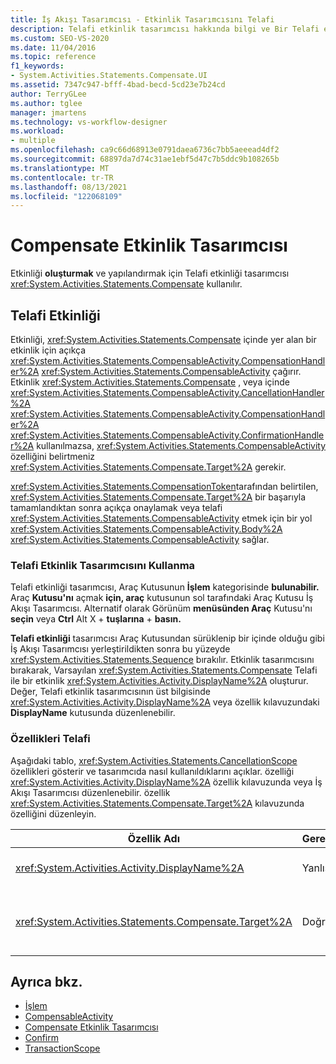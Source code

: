 ```yaml
---
title: İş Akışı Tasarımcısı - Etkinlik Tasarımcısını Telafi
description: Telafi etkinlik tasarımcısı hakkında bilgi ve Bir Telafi etkinliği oluşturmak ve yapılandırmak için Telafi etkinlik tasarımcısını nasıl kullanabileceğiniz hakkında bilgi edinmek.
ms.custom: SEO-VS-2020
ms.date: 11/04/2016
ms.topic: reference
f1_keywords:
- System.Activities.Statements.Compensate.UI
ms.assetid: 7347c947-bfff-4bad-becd-5cd23e7b24cd
author: TerryGLee
ms.author: tglee
manager: jmartens
ms.technology: vs-workflow-designer
ms.workload:
- multiple
ms.openlocfilehash: ca9c66d68913e0791daea6736c7bb5aeeead4df2
ms.sourcegitcommit: 68897da7d74c31ae1ebf5d47c7b5ddc9b108265b
ms.translationtype: MT
ms.contentlocale: tr-TR
ms.lasthandoff: 08/13/2021
ms.locfileid: "122068109"
---
```

# <a name="compensate-activity-designer"></a>Compensate Etkinlik Tasarımcısı

Etkinliği **oluşturmak** ve yapılandırmak için Telafi etkinliği tasarımcısı <xref:System.Activities.Statements.Compensate> kullanılır.

## <a name="the-compensate-activity"></a>Telafi Etkinliği

Etkinliği, <xref:System.Activities.Statements.Compensate> içinde yer alan bir etkinlik için açıkça <xref:System.Activities.Statements.CompensableActivity.CompensationHandler%2A> <xref:System.Activities.Statements.CompensableActivity> çağırır. Etkinlik <xref:System.Activities.Statements.Compensate> , veya içinde <xref:System.Activities.Statements.CompensableActivity.CancellationHandler%2A> <xref:System.Activities.Statements.CompensableActivity.CompensationHandler%2A> <xref:System.Activities.Statements.CompensableActivity.ConfirmationHandler%2A> kullanılmazsa, <xref:System.Activities.Statements.CompensableActivity> özelliğini belirtmeniz <xref:System.Activities.Statements.Compensate.Target%2A> gerekir.

<xref:System.Activities.Statements.CompensationToken>tarafından belirtilen, <xref:System.Activities.Statements.Compensate.Target%2A> bir başarıyla tamamlandıktan sonra açıkça onaylamak veya telafi <xref:System.Activities.Statements.CompensableActivity> etmek için bir yol <xref:System.Activities.Statements.CompensableActivity.Body%2A> <xref:System.Activities.Statements.CompensableActivity> sağlar.

### <a name="using-the-compensate-activity-designer"></a>Telafi Etkinlik Tasarımcısını Kullanma

Telafi  etkinliği tasarımcısı, Araç Kutusunun **İşlem** kategorisinde **bulunabilir.** Araç **Kutusu'nı** açmak **için, araç** kutusunun sol tarafındaki Araç Kutusu İş Akışı Tasarımcısı. Alternatif olarak Görünüm **menüsünden Araç** Kutusu'nı **seçin** veya **Ctrl** Alt X + **tuşlarına** + **basın.**

**Telafi etkinliği** tasarımcısı Araç Kutusundan  sürüklenip bir içinde olduğu gibi İş Akışı Tasarımcısı yerleştirildikten sonra bu yüzeyde <xref:System.Activities.Statements.Sequence> bırakılır. Etkinlik tasarımcısını bırakarak, Varsayılan <xref:System.Activities.Statements.Compensate> Telafi ile bir etkinlik <xref:System.Activities.Activity.DisplayName%2A> oluşturur. Değer, Telafi etkinlik tasarımcısının üst bilgisinde <xref:System.Activities.Activity.DisplayName%2A> veya özellik kılavuzundaki **DisplayName** kutusunda düzenlenebilir. 

### <a name="the-compensate-properties"></a>Özellikleri Telafi

Aşağıdaki tablo, <xref:System.Activities.Statements.CancellationScope> özellikleri gösterir ve tasarımcıda nasıl kullanıldıklarını açıklar. özelliği <xref:System.Activities.Activity.DisplayName%2A> özellik kılavuzunda veya İş Akışı Tasarımcısı düzenlenebilir. özellik <xref:System.Activities.Statements.Compensate.Target%2A> kılavuzunda özelliğini düzenleyin.

|Özellik Adı|Gerekli|Kullanım|
|-|--------------|-|
|<xref:System.Activities.Activity.DisplayName%2A>|Yanlış|Etkinliğin isteğe bağlı kolay adını <xref:System.Activities.Statements.Compensate> belirtir. Varsayılan değer Telafi'dir.|
|<xref:System.Activities.Statements.Compensate.Target%2A>|Doğru|Bu etkinlik <xref:System.Activities.InArgument%601> için içeren <xref:System.Activities.Statements.CompensationToken> 'i <xref:System.Activities.Statements.Compensate> belirtir.|

## <a name="see-also"></a>Ayrıca bkz.

- [İşlem](../workflow-designer/transaction-activity-designers.md)
- [CompensableActivity](../workflow-designer/compensableactivity-activity-designer.md)
- [Compensate Etkinlik Tasarımcısı](../workflow-designer/compensate-activity-designer.md)
- [Confirm](../workflow-designer/confirm-activity-designer.md)
- [TransactionScope](../workflow-designer/transactionscope-activity-designer.md)